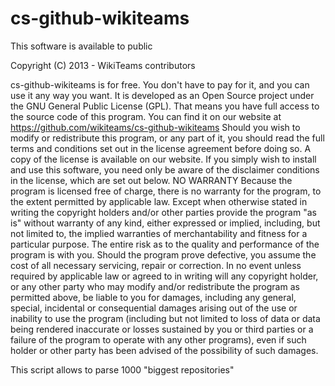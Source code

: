 cs-github-wikiteams
===================

This software is available to public

Copyright (C) 2013 - WikiTeams contributors

cs-github-wikiteams is for free. You don't have to pay for it, and you can use it any way you want. It is developed as an Open Source project under the GNU General Public License (GPL). That means you have full access to the source code of this program. You can find it on our website at https://github.com/wikiteams/cs-github-wikiteams
Should you wish to modify or redistribute this program, or any part of it, you should read the full terms and conditions set out in the license agreement before doing so. A copy of the license is available on our website.
If you simply wish to install and use this software, you need only be aware of the disclaimer conditions in the license, which are set out below.
NO WARRANTY
Because the program is licensed free of charge, there is no warranty for the program, to the extent permitted by applicable law.  Except when otherwise stated in writing the copyright holders and/or other parties provide the program "as is" without warranty of any kind, either expressed or implied, including, but not limited to, the implied warranties of merchantability and fitness for a particular purpose.  The entire risk as to the quality and performance of the program is with you.  Should the program prove defective, you assume the cost of all necessary servicing, repair or correction.
In no event unless required by applicable law or agreed to in writing will any copyright holder, or any other party who may modify and/or redistribute the program as permitted above, be liable to you for damages, including any general, special, incidental or consequential damages arising out of the use or inability to use the program (including but not limited to loss of data or data being rendered inaccurate or losses sustained by you or third parties or a failure of the program to operate with any other programs), even if such holder or other party has been advised of the possibility of such damages.

This script allows to parse 1000 "biggest repositories"
